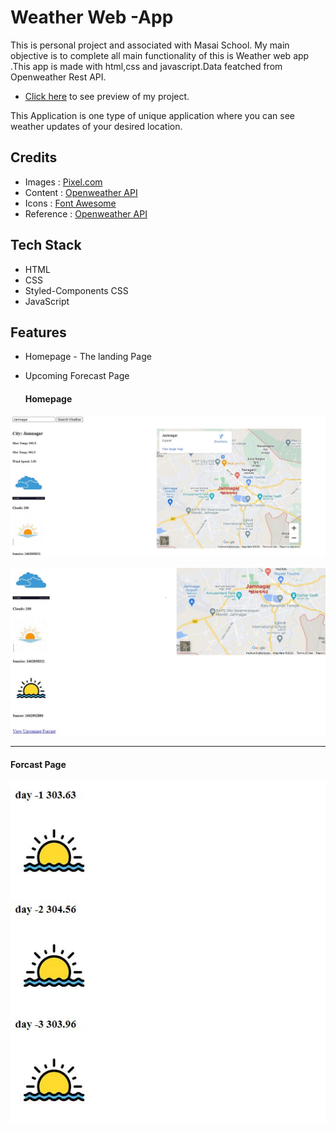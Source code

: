 # **Weather Web -App**

This is personal project and associated with Masai School.
My main objective is to complete all main functionality of this is Weather web app .This app is made with html,css and javascript.Data featched from Openweather Rest API.
- [Click here](https://spiffy-pika-38d07d.netlify.app/) to see preview of my project.

This Application is one type of unique application where you can see weather updates of your desired location.

## Credits

- Images : [Pixel.com](https://www.pexels.com/)
- Content : [Openweather API](https://openweathermap.org/api)
- Icons : [Font Awesome](https://fontawesome.com/)
- Reference : [Openweather API](https://openweathermap.org/api) 

## Tech Stack

- HTML
- CSS
- Styled-Components CSS
- JavaScript


## Features
- Homepage - The landing Page
- Upcoming Forecast Page

  <h4>Homepage</h4>
 ![ScreenShot currently unavailable](https://github.com/abbas5152/weather/blob/main/w1.JPG)
 
 ![ScreenShot currently unavailable](https://github.com/abbas5152/weather/blob/main/w2.JPG)


  <hr>
  <h4>Forcast Page</h4>
  
 ![ScreenShot currently unavailable](https://github.com/abbas5152/weather/blob/main/w3.JPG)




